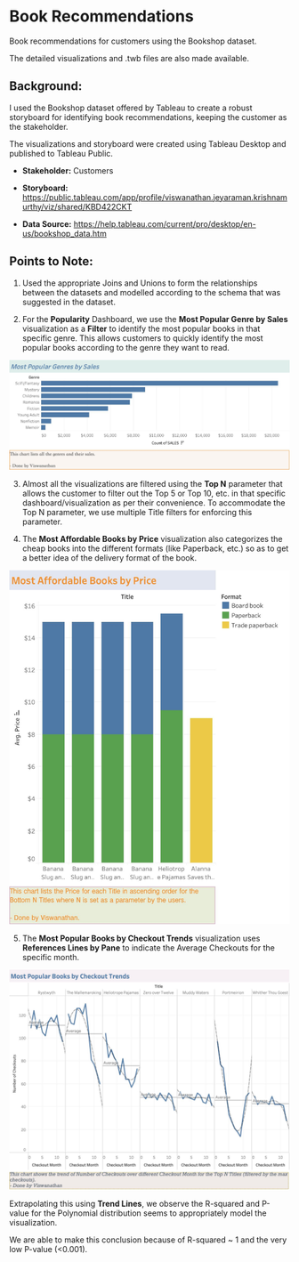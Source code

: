 # Book Recommendations
Book recommendations for customers using the Bookshop dataset. 

The detailed visualizations and .twb files are also made available.

## Background:

I used the Bookshop dataset offered by Tableau to create a robust storyboard for identifying book recommendations, keeping the customer as the stakeholder.

The visualizations and storyboard were created using Tableau Desktop and published to Tableau Public.

* **Stakeholder:** Customers

* **Storyboard:** https://public.tableau.com/app/profile/viswanathan.jeyaraman.krishnamurthy/viz/shared/KBD422CKT

* **Data Source:** https://help.tableau.com/current/pro/desktop/en-us/bookshop_data.htm


## Points to Note:

1.	Used the appropriate Joins and Unions to form the relationships between the datasets and modelled according to the schema that was suggested in the dataset. 

2.	For the **Popularity** Dashboard, we use the **Most Popular Genre by Sales** visualization as a **Filter** to identify the most popular books in that specific genre. This allows customers to quickly identify the most popular books according to the genre they want to read.

![Popular Genre by Sales](/Diagrams/Most%20Popular%20Genres%20by%20Sales.jpg)

3.	Almost all the visualizations are filtered using the **Top N** parameter that allows the customer to filter out the Top 5 or Top 10, etc. in that specific dashboard/visualization as per their convenience. To accommodate the Top N parameter, we use multiple Title filters for enforcing this parameter. 

4.	The **Most Affordable Books by Price** visualization also categorizes the cheap books into the different formats (like Paperback, etc.) so as to get a better idea of the delivery format of the book. 

![Affordable by Price](/Diagrams/Most%20Affordable%20Books%20by%20Price.jpg)

5.	The **Most Popular Books by Checkout Trends** visualization uses **References Lines by Pane** to indicate the Average Checkouts for the specific month. 

![Popular by Checkout Trends](/Diagrams/Most%20Popular%20Books%20by%20Checkout%20Trends.jpg)


Extrapolating this using **Trend Lines**, we observe the R-squared and P-value for the Polynomial distribution seems to appropriately model the visualization. 

We are able to make this conclusion because of R-squared ~ 1 and the very low P-value (<0.001).